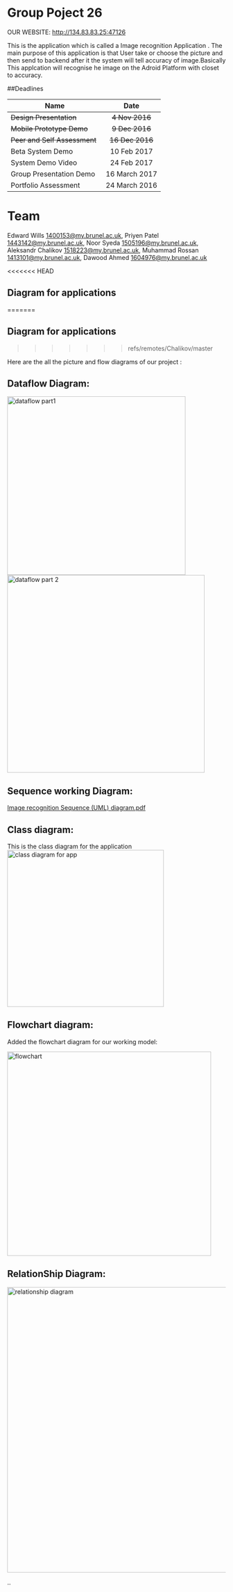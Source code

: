# Group Poject 26

OUR WEBSITE: http://134.83.83.25:47126

This is the application which is called a Image recognition Application . The main purpose of this application is that User take or choose the picture and then send to backend after it the system will tell accuracy of image.Basically This applcation will recognise he image on the Adroid Platform with closet to accuracy.


##Deadlines

| Name          | Date          |
| ------------- |:-------------:| 
| ~~Design Presentation~~     | ~~4 Nov 2016~~ | 
|~~Mobile Prototype Demo~~   | ~~9 Dec 2016~~  |  
| ~~Peer and Self Assessment~~ | ~~16 Dec 2016~~   | 
| Beta System Demo     | 10 Feb 2017 | 
| System Demo Video    | 24 Feb 2017 | 
| Group Presentation Demo   | 16 March 2017 | 
| Portfolio Assessment| 24 March 2016 | 


# Team

Edward Wills <1400153@my.brunel.ac.uk>,
Priyen Patel <1443142@my.brunel.ac.uk>,
Noor Syeda <1505196@my.brunel.ac.uk>,
Aleksandr Chalikov <1518223@my.brunel.ac.uk>,
Muhammad Rossan <1413101@my.brunel.ac.uk>,
Dawood Ahmed <1604976@my.brunel.ac.uk>


<<<<<<< HEAD

   ##  Diagram for applications
=======
## Diagram for applications
>>>>>>> refs/remotes/Chalikov/master
  
  
  
  
 Here are the all the picture and flow diagrams of our project :




## Dataflow Diagram:

<img width="411" alt="dataflow part1" src="https://cloud.githubusercontent.com/assets/19575389/22185299/ef032198-e0da-11e6-8ebe-4aa3f58dcbac.PNG">

<img width="455" alt="dataflow part 2" src="https://cloud.githubusercontent.com/assets/19575389/22185300/f32d8c0e-e0da-11e6-9b07-00771031f1e1.PNG">







## Sequence working Diagram:

[Image recognition  Sequence (UML) diagram.pdf](https://github.com/Chalikov/group26/files/722203/Image.recognition.Sequence.UML.diagram.pdf)







## Class diagram:

This is the class diagram for the application
<img width="361" alt="class diagram for app" src="https://cloud.githubusercontent.com/assets/19575389/22272082/0baec390-e290-11e6-9095-a406f59127fe.PNG">








## Flowchart diagram:

Added the flowchart diagram for our working model:

<img width="470" alt="flowchart" src="https://cloud.githubusercontent.com/assets/19575389/22351090/47ffcba8-e40e-11e6-9b30-03b094ac7b11.PNG">








## RelationShip Diagram:



<img width="657" alt="relationship diagram" src="https://cloud.githubusercontent.com/assets/19575389/22488261/e07ceba6-e808-11e6-9290-03e6b5f9d4ef.PNG">





..

